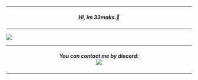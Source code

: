 
---

<h5 align="center">
Hi, im 33maks.👋 <br>
</h5>

---

<img src="https://github-readme-stats.vercel.app/api?username=33maks&theme=merko&show_icons=true)">

---

<h5 align="center">
You can contact me by discord: <br>
<img src="https://dcbadge.vercel.app/api/shield/1004713187079360623">
</h5>

---
